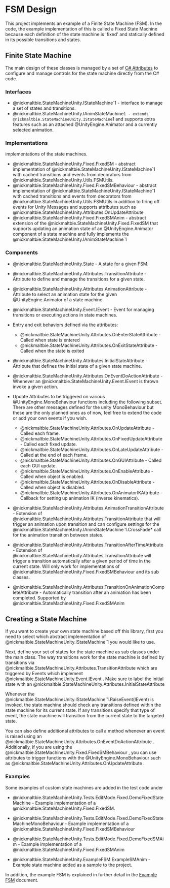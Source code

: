 # FSM Design

This project implements an example of a Finite State Machine (FSM). In the
code, the example implementation of this is called a Fixed State Machine
because each definition of the state machine is 'fixed' and statically
defined in its possible transitions and states.

## Finite State Machine

The main design of these classes is managed
by a set of [C# Attributes](https://learn.microsoft.com/en-us/dotnet/csharp/programming-guide/concepts/attributes/)
to configure and manage controls for the state machine
directly from the C# code.

### Interfaces

* @nickmaltbie.StateMachineUnity.IStateMachine`1 -
    interface to manage a set of states and transitions.
* @nickmaltbie.StateMachineUnity.IAnimStateMachine`1 -
    extends @nickmaltbie.StateMachineUnity.IStateMachine`1
    and supports extra features such as an attached @UnityEngine.Animator
    and a currently selected animation.

### Implementations

implementations of the state machines.

* @nickmaltbie.StateMachineUnity.Fixed.FixedSM
  \- abstract implementation of @nickmaltbie.StateMachineUnity.IStateMachine`1
  with cached transitions and events from decorators from
  @nickmaltbie.StateMachineUnity.Utils.FSMUtils.
* @nickmaltbie.StateMachineUnity.Fixed.FixedSMBehaviour
  \- abstract implementation of @nickmaltbie.StateMachineUnity.IStateMachine`1
  with cached transitions and events from decorators from
  @nickmaltbie.StateMachineUnity.Utils.FSMUtils
  in addition to firing off events for Unity Messages and supports
  attributes such as
  @nickmaltbie.StateMachineUnity.Attributes.OnUpdateAttribute
* @nickmaltbie.StateMachineUnity.Fixed.FixedSMAnim
  \- abstract extension of the @nickmaltbie.StateMachineUnity.Fixed.FixedSM
  that supports updating an animation state of an @UnityEngine.Animator
  component of a state machine and fully implements the
  @nickmaltbie.StateMachineUnity.IAnimStateMachine`1

### Components

* @nickmaltbie.StateMachineUnity.State - A state for a given FSM.
* @nickmaltbie.StateMachineUnity.Attributes.TransitionAttribute
  \- Attribute to define and manage the transitions for a given state.
* @nickmaltbie.StateMachineUnity.Attributes.AnimationAttribute
  \- Attribute to select an animation state for the given @UnityEngine.Animator
  of a state machine
* @nickmaltbie.StateMachineUnity.Event.IEvent
  \- Event for managing transitions or executing actions in state machines.

* Entry and exit behaviors defined via the attributes:
  * @nickmaltbie.StateMachineUnity.Attributes.OnEnterStateAttribute
    \- Called when state is entered
  * @nickmaltbie.StateMachineUnity.Attributes.OnExitStateAttribute
    \- Called when the state is exited

* @nickmaltbie.StateMachineUnity.Attributes.InitialStateAttribute
  \- Attribute that defines the initial state of a given state machine.

* @nickmaltbie.StateMachineUnity.Attributes.OnEventDoActionAttribute
  \- Whenever an @nickmaltbie.StateMachineUnity.Event.IEvent
  is thrown invoke a given action.

* Update Attributes to be triggered on various @UnityEngine.MonoBehaviour
  functions including the following subset. There are other
  messages defined for the unity MonoBehaviour but these
  are the only planned ones as of now, feel free to extend
  the code or add your own events if you wish.

  * @nickmaltbie.StateMachineUnity.Attributes.OnUpdateAttribute
    \- Called each frame.
  * @nickmaltbie.StateMachineUnity.Attributes.OnFixedUpdateAttribute
    \- Called each fixed update.
  * @nickmaltbie.StateMachineUnity.Attributes.OnLateUpdateAttribute
    \- Called at the end of each frame.
  * @nickmaltbie.StateMachineUnity.Attributes.OnGUIAttribute
    \- Called each GUI update.
  * @nickmaltbie.StateMachineUnity.Attributes.OnEnableAttribute
    \- Called when object is enabled.
  * @nickmaltbie.StateMachineUnity.Attributes.OnDisableAttribute
    \- Called when object is disabled.
  * @nickmaltbie.StateMachineUnity.Attributes.OnAnimatorIKAttribute
    \- Callback for setting up animation IK (inverse kinematics).

* @nickmaltbie.StateMachineUnity.Attributes.AnimationTransitionAttribute
  \- Extension of @nickmaltbie.StateMachineUnity.Attributes.TransitionAttribute
  that will trigger an animation upon transition and can configure settings for
  the @nickmaltbie.StateMachineUnity.IAnimStateMachine`1.CrossFade* call
  for the animation transition between states.

* @nickmaltbie.StateMachineUnity.Attributes.TransitionAfterTimeAttribute
  \- Extension of @nickmaltbie.StateMachineUnity.Attributes.TransitionAttribute
  will trigger a transition automatically after a given period of time
  in the current state. Will only work for implementations of
  @nickmaltbie.StateMachineUnity.Fixed.FixedSMBehaviour and its
  sub classes.

* @nickmaltbie.StateMachineUnity.Attributes.TransitionOnAnimationCompleteAttribute
  \- Automatically transition after an animation has been completed.
  Supported by @nickmaltbie.StateMachineUnity.Fixed.FixedSMAnim

## Creating a State Machine

If you want to create your own state machine based off this library,
first you need to select which abstract implementation of
@nickmaltbie.StateMachineUnity.IStateMachine`1
you would like to use.

Next, define your set of states for the state machine as sub classes
under the main class.
The way transitions work for the state machine is defined by transitions via
@nickmaltbie.StateMachineUnity.Attributes.TransitionAttribute
which are triggered by Events which implement
@nickmaltbie.StateMachineUnity.Event.IEvent .
Make sure to label the initial state with an
@nickmaltbie.StateMachineUnity.Attributes.InitialStateAttribute

Whenever the @nickmaltbie.StateMachineUnity.IStateMachine`1.RaiseEvent(IEvent)
is invoked, the state machine should check any transitions defined
within the state machine for its current state. If any transitions specify
that type of event, the state machine will transition from the current
state to the targeted state.

You can also define additional attributes to call a method
whenever an event is raised using an
@nickmaltbie.StateMachineUnity.Attributes.OnEventDoActionAttribute .
Additionally, if you are using the
@nickmaltbie.StateMachineUnity.Fixed.FixedSMBehaviour ,
you can use attributes to trigger functions with the @UnityEngine.MonoBehaviour
such as @nickmaltbie.StateMachineUnity.Attributes.OnUpdateAttribute .

### Examples

Some examples of custom state machines are added
in the test code under

* @nickmaltbie.StateMachineUnity.Tests.EditMode.Fixed.DemoFixedStateMachine
  \- Example implementation of a @nickmaltbie.StateMachineUnity.Fixed.FixedSM.
* @nickmaltbie.StateMachineUnity.Tests.EditMode.Fixed.DemoFixedStateMachineMonoBehaviour
  \- Example implementation of a @nickmaltbie.StateMachineUnity.Fixed.FixedSMBehaviour
* @nickmaltbie.StateMachineUnity.Tests.EditMode.Fixed.DemoFixedSMAim
  \- Example implementation of a @nickmaltbie.StateMachineUnity.Fixed.FixedSMAnim

* @nickmaltbie.StateMachineUnity.ExampleFSM.ExampleSMAnim
  \- Example state machine added as a sample to the project.

In addition, the example FSM is explained in further detail in the
[Example FSM](example-fsm.md) document.
